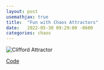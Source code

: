 ```yaml
---
layout: post
usemathjax: true
title:  "Fun with Chaos Attractors"
date:   2022-05-30 09:29:00 -0600
categories: chaos
---
```


![Clifford Attractor](../assets/img/clifford_attractor.png)

[Code](../assets/code/clifford_attractor.py)
